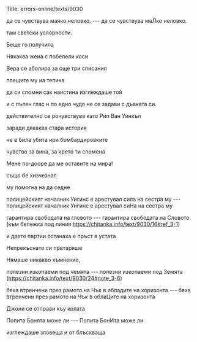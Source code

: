 Title: errors-online/texts/9030

да се чувствува маяко неловко. --- да се чувствува маЛко неловко.

там светски услорности.

Беще го получила

Някаква жеиа с побелели коси

Вера се аболира за още три списания

плещите му иа тепиха

да си спомни сак наистина изглеждаше той

и с пълен глас н по едно чудо не се задави с дъвката си.

действително се pочувствува като Рип Ван Уинкъл

заради дякаква стара история

че е била убита ири бомбардировките

чувство за вина, за крето ти спомена

Мене по-дооре да ме оставите на мира!

също бе хизчезнал

му помогна на да седне

полицейският началник Уигинс е арестувал сила на сестра му --- полицейският началник Уигинс е арестувал сиНа на сестра му

гарантира свободата на гловото --- гарантира свободата на Словото (към бележка под линия 
 https://chitanka.info/text/9030/16#ref_3-1)

и двете партии останаха е пръст в устата

Непрекъснато си првтаряше

Нямаше никакво хъмнение,

полезни изкопаеми под чемята --- полезни изкопаеми под Земята (https://chitanka.info/text/9030/24#note_3-6)

бяха втренчени през рамото на Чък в обладите на хоризонта --- бяха втренчени през рамото на Чък в облаЦите на хоризонта

Джони се отправи къу колата

Попита Бонлта може ли --- Попита БонИта може ли

изглеждаше зловеща и от блъскваща
